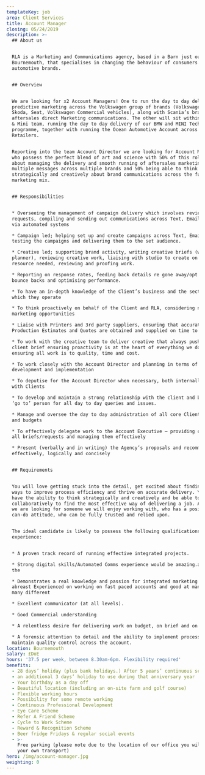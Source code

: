 ```yaml
---
templateKey: job
area: Client Services
title: Account Manager
closing: 05/24/2019
description: >-
  ## About us


  RLA is a Marketing and Communications agency, based in a Barn just outside of
  Bournemouth, that specialises in changing the behaviour of consumers for
  automotive brands.


  ## Overview


  We are looking for x2 Account Managers! One to run the day to day delivery of
  predictive marketing across the Volkswagen group of brands (Volkswagen Audi,
  Skoda, Seat, Volkswagen Commercial vehicles), along with Scania’s brand and
  aftersales direct Marketing communications. The other will sit within our BMW
  & Mini team, running the day to day delivery of our BMW and MINI Technicians
  programme, together with running the Ocean Automotive Account across 2 Audi
  Retailers.


  Reporting into the team Account Director we are looking for Account Managers
  who possess the perfect blend of art and science with 50% of this role being
  about managing the delivery and smooth running of aftersales marketing with
  multiple messages across multiple brands and 50% being able to think
  strategically and creatively about brand communications across the full
  marketing mix.


  ## Responsibilities


  * Overseeing the management of campaign delivery which involves reviewing data
  requests, compiling and sending out communications across Text, Email and DM,
  via automated systems

  * Campaign led; helping set up and create campaigns across Text, Email and DM,
  testing the campaigns and delivering them to the set audience.

  * Creative led; supporting brand activity, writing creative briefs (with the
  planner), reviewing creative work, liaising with studio to create on creative
  resource needed, reviewing and proofing work.

  * Reporting on response rates, feeding back details re gone away/opt out and
  bounce backs and optimising performance. 

  * To have an in-depth knowledge of the Client’s business and the sector in
  which they operate

  * To think proactively on behalf of the Client and RLA, considering new
  marketing opportunities

  * Liaise with Printers and 3rd party suppliers, ensuring that accurate
  Production Estimates and Quotes are obtained and supplied on time to client

  * To work with the creative team to deliver creative that always pushes the
  client brief ensuring proactivity is at the heart of everything we do and
  ensuring all work is to quality, time and cost.

  * To work closely with the Account Director and planning in terms of strategy
  development and implementation

  * To deputise for the Account Director when necessary, both internally and
  with Clients

  * To develop and maintain a strong relationship with the client and become the
  ‘go to’ person for all day to day queries and issues.

  * Manage and oversee the day to day administration of all core Client projects
  and budgets

  * To effectively delegate work to the Account Executive – providing clarity on
  all briefs/requests and managing them effectively

  * Present (verbally and in writing) the Agency’s proposals and recommendations
  effectively, logically and concisely


  ## Requirements


  You will love getting stuck into the detail, get excited about finding new
  ways to improve process efficiency and thrive on accurate delivery. You will
  have the ability to think strategically and creatively and be able to work
  collaboratively to find the most effective way of delivering a job. Above all
  we are looking for someone we will enjoy working with, who has a positive
  can-do attitude, who can be fully trusted and relied upon. 


  The ideal candidate is likely to possess the following qualifications /
  experience:


  * A proven track record of running effective integrated projects. 

  * Strong digital skills/Automated Comms experience would be amazing.articulate
  the 

  * Demonstrates a real knowledge and passion for integrated marketing and keeps
  abreast Experienced on working on fast paced accounts and good at managing
  many different 

  * Excellent communicator (at all levels).

  * Good Commercial understanding 

  * A relentless desire for delivering work on budget, on brief and on time.

  * A forensic attention to detail and the ability to implement process to
  maintain quality control across the account.
location: Bournemouth
salary: £DoE
hours: '37.5 per week, between 8.30am-6pm. Flexibility required'
benefits:
  - 28 days’ holiday (plus bank holidays.) After 5 years’ continuous service
  - an additional 3 days’ holiday to use during that anniversary year
  - Your birthday as a day off
  - Beautiful location (including an on-site farm and golf course)
  - Flexible working hours
  - Possibility for some remote working
  - Continuous Professional Development
  - Eye Care Scheme
  - Refer A Friend Scheme
  - Cycle to Work Scheme
  - Reward & Recognition Scheme
  - Beer fridge Fridays & regular social events
  - >-
    Free parking (please note due to the location of our office you will need
    your own transport)
hero: /img/account-manager.jpg
weighting: 0
---
```


